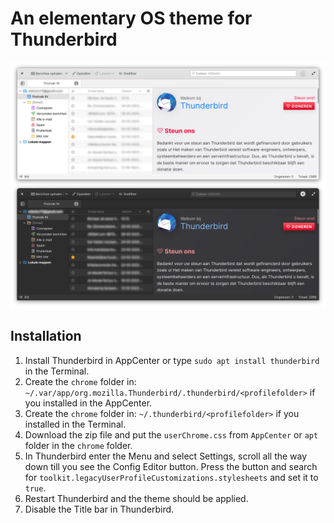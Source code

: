 # An elementary OS theme for Thunderbird
![Screenshot](Thunderbird_eOS_theme.png)
## Installation

1. Install Thunderbird in AppCenter or type `sudo apt install thunderbird` in the Terminal.
2. Create the `chrome` folder in: `~/.var/app/org.mozilla.Thunderbird/.thunderbird/<profilefolder>` if you installed in the AppCenter.
3. Create the `chrome` folder in: `~/.thunderbird/<profilefolder>` if you installed in the Terminal.
4. Download the zip file and put the `userChrome.css` from `AppCenter` or `apt` folder in the `chrome` folder.
5. In Thunderbird enter the Menu and select Settings, scroll all the way down till you see the Config Editor button. Press the button and search for `toolkit.legacyUserProfileCustomizations.stylesheets` and set it to `true`.
6. Restart Thunderbird and the theme should be applied.
7. Disable the Title bar in Thunderbird.
